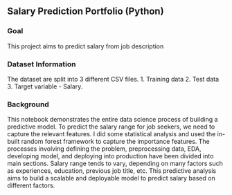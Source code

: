 ## Salary Prediction Portfolio (Python)

### Goal 
This project aims to predict salary from job description

### Dataset Information
The dataset are split into 3 different CSV files. 1. Training data 2. Test data 3. Target variable - Salary. 

### Background
This notebook demonstrates the entire data science process of building a predictive model. To predict the salary range for job seekers, we need to capture the relevant features. I did some statistical analysis and used the in-built random forest framework to capture the importance features. 
The processes involving defining the problem, preprocessing data, EDA, developing model, and deploying into production have been divided into main sections. Salary range tends to vary, depending on many factors such as experiences, education, previous job title, etc. This predictive analysis aims to build a scalable and deployable model to predict salary based on different factors.


